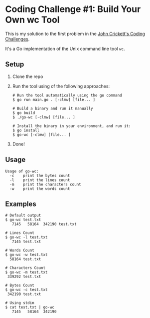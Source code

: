 # Coding Challenge #1: Build Your Own wc Tool

This is my solution to the first problem in the [John Crickett's Coding Challenges](https://codingchallenges.fyi/challenges/challenge-wc/).

It's a Go implementation of the Unix command line tool `wc`.


## Setup

1. Clone the repo
1. Run the tool using of the following approaches:

    ```shell
    # Run the tool automatically using the go command
    $ go run main.go . [-clmw] [file... ]

    # Build a binary and run it manually
    $ go build
    $ ./go-wc [-clmw] [file... ]

    # Install the binary in your environment, and run it:
    $ go install
    $ go-wc [-clmw] [file... ]
    ```
1. Done!


## Usage
```shell
Usage of go-wc:
  -c	print the bytes count
  -l	print the lines count
  -m	print the characters count
  -w	print the words count
```

## Examples

```shell
# Default output
$ go-wc test.txt
   7145   58164  342190 test.txt

# Lines Count
$ go-wc -l test.txt
   7145 test.txt

# Words Count
$ go-wc -w test.txt
  58164 test.txt

# Characters Count
$ go-wc -m test.txt
 339292 test.txt

# Bytes Count
$ go-wc -c test.txt
 342190 test.txt

# Using stdin
$ cat test.txt | go-wc
   7145   58164  342190
```
